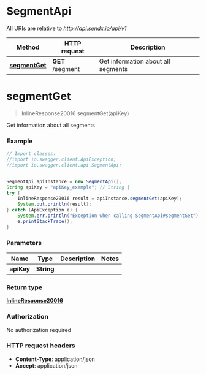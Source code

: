 # SegmentApi

All URIs are relative to *http://api.sendx.io/api/v1*

Method | HTTP request | Description
------------- | ------------- | -------------
[**segmentGet**](SegmentApi.md#segmentGet) | **GET** /segment | Get information about all segments


<a name="segmentGet"></a>
# **segmentGet**
> InlineResponse20016 segmentGet(apiKey)

Get information about all segments



### Example
```java
// Import classes:
//import io.swagger.client.ApiException;
//import io.swagger.client.api.SegmentApi;


SegmentApi apiInstance = new SegmentApi();
String apiKey = "apiKey_example"; // String | 
try {
    InlineResponse20016 result = apiInstance.segmentGet(apiKey);
    System.out.println(result);
} catch (ApiException e) {
    System.err.println("Exception when calling SegmentApi#segmentGet");
    e.printStackTrace();
}
```

### Parameters

Name | Type | Description  | Notes
------------- | ------------- | ------------- | -------------
 **apiKey** | **String**|  |

### Return type

[**InlineResponse20016**](InlineResponse20016.md)

### Authorization

No authorization required

### HTTP request headers

 - **Content-Type**: application/json
 - **Accept**: application/json

